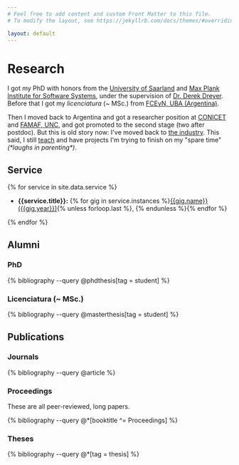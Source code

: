 ```yaml
---
# Feel free to add content and custom Front Matter to this file.
# To modify the layout, see https://jekyllrb.com/docs/themes/#overriding-theme-defaults

layout: default
---
```


# Research

I got my PhD with honors from the [University of Saarland](https://saarland-informatics-campus.de/) and [Max Plank Institute for Software Systems](https://www.mpi-sws.org), under the supervision of [Dr. Derek Dreyer](https://www.mpi-sws.org/~dreyer). Before that I got my *licenciatura* (~ MSc.) from [FCEyN, UBA (Argentina)](https://exactas.uba.ar/).

Then I moved back to Argentina and got a researcher position at [CONICET](http://www.conicet.gov.ar/) and [FAMAF, UNC](https://famaf.unc.edu.ar), and got promoted to the second stage (two after postdoc). But this is old story now: I've moved back to [the industry](./development.html). This said, I still [teach](./teaching.html) and have projects I'm trying to finish on my "spare time" *(\*laughs in parenting\*)*.

## Service

{% for service in site.data.service %}

- **{{service.title}}:** {% for gig in service.instances %}[{{gig.name}} ({{gig.year}})]({{gig.url}}){% unless forloop.last %}, {% endunless %}{% endfor %}

{% endfor %}

## Alumni

### PhD

{% bibliography --query @phdthesis[tag = student] %}

### Licenciatura (~ MSc.)

{% bibliography --query @masterthesis[tag = student] %}

## Publications

### Journals

{% bibliography --query @article %}

### Proceedings

These are all peer-reviewed, long papers.

{% bibliography --query @*[booktitle ^= Proceedings] %}

### Theses

{% bibliography --query @*[tag = thesis] %}
